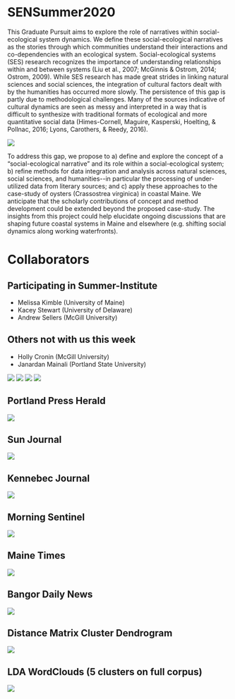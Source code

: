 [CONTRIBUTING.md]: CONTRIBUTING.md
# SENSummer2020
This Graduate Pursuit aims to explore the role of narratives within social-ecological system dynamics. We define these social-ecological narratives as the stories through which communities understand their interactions and co-dependencies with an ecological system. Social-ecological systems (SES) research recognizes the importance of understanding relationships within and between systems (Liu et al., 2007; McGinnis & Ostrom, 2014; Ostrom, 2009). While SES research has made great strides in linking natural sciences and social sciences, the integration of cultural factors dealt with by the humanities has occurred more slowly. The persistence of this gap is partly due to methodological challenges. Many of the sources indicative of cultural dynamics are seen as messy and interpreted in a way that is difficult to synthesize with traditional formats of ecological and more quantitative social data (Himes-Cornell, Maguire, Kasperski, Hoelting, & Pollnac, 2016; Lyons, Carothers, & Reedy, 2016). 

<img width=“964” src="https://github.com/melkimble/SENSummer2020/blob/master/Images/oysters.jpg">

To address this gap, we propose to a) define and explore the concept of a “social-ecological narrative” and its role within a social-ecological system; b) refine methods for data integration and analysis across natural sciences, social sciences, and humanities--in particular the processing of under-utilized data from literary sources; and c) apply these approaches to the case-study of oysters (Crassostrea virginica) in coastal Maine. We anticipate that the scholarly contributions of concept and method development could be extended beyond the proposed case-study. The insights from this project could help elucidate ongoing discussions that are shaping future coastal systems in Maine and elsewhere (e.g. shifting social dynamics along working waterfronts).

# Collaborators
## Participating in Summer-Institute
- Melissa Kimble (University of Maine)
- Kacey Stewart (University of Delaware)
- Andrew Sellers (McGill University)
## Others not with us this week
- Holly Cronin (McGill University)
- Janardan Mainali (Portland State University)


<img width=“964” src="https://github.com/melkimble/SENSummer2020/blob/master/Images/Slides_for_training_presentation_4.jpg">

<img width=“964” src="https://github.com/melkimble/SENSummer2020/blob/master/Images/Slides_for_training_presentation_1.jpg">

<img width=“964” src="https://github.com/melkimble/SENSummer2020/blob/master/Images/Slides_for_training_presentation_2.jpg">

<img width=“964” src="https://github.com/melkimble/SENSummer2020/blob/master/Images/Slides_for_training_presentation_3.jpg">

## Portland Press Herald
<img width=“964” src="https://github.com/melkimble/SENSummer2020/blob/master/Images/1_PPH_wc.png">

## Sun Journal
<img width=“964” src="https://github.com/melkimble/SENSummer2020/blob/master/Images/2_SJ_wc.png">

## Kennebec Journal
<img width=“964” src="https://github.com/melkimble/SENSummer2020/blob/master/Images/3_KJ_wc.png">

## Morning Sentinel
<img width=“964” src="https://github.com/melkimble/SENSummer2020/blob/master/Images/4_MS_wc.png">

## Maine Times
<img width=“964” src="https://github.com/melkimble/SENSummer2020/blob/master/Images/5_MT_wc.png">

## Bangor Daily News
<img width=“964” src="https://github.com/melkimble/SENSummer2020/blob/master/Images/6_BDN_wc.png">

## Distance Matrix Cluster Dendrogram
<img width=“964” src="https://github.com/melkimble/SENSummer2020/blob/master/Images/dmatrix_clusterDendogram.png">

## LDA WordClouds (5 clusters on full corpus)
<img width=“964” src="https://github.com/melkimble/SENSummer2020/blob/master/Images/lda_wcs.png">

